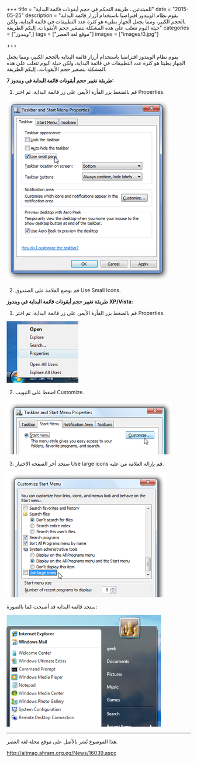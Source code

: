 +++
title = "للمبتدئين.. طريقة التحكم في حجم أيقونات قائمة البداية"
date = "2015-05-25"
description = "يقوم نظام الويندوز افتراضيا باستخدام أزرار قائمة البداية بالحجم الكبير، ومما يجعل الجهاز بطيء هو كثرة عدد التطبيقات في قائمة البداية، ولكن حيلة اليوم تتغلب على هذه المشكلة بتصغير حجم الأيقونات، إليكم الطريقة"
categories = ["ويندوز",]
tags = ["موقع لغة العصر"]
images = ["images/0.jpg"]

+++

يقوم نظام الويندوز افتراضيا باستخدام أزرار قائمة البداية بالحجم الكبير، ومما يجعل الجهاز بطيئا هو كثرة عدد التطبيقات في قائمة البداية، ولكن حيلة اليوم تتغلب على هذه المشكلة بتصغير حجم الأيقونات.. إليكم الطريقة.

**طريقة تغيير حجم أيقونات قائمة البداية في ويندوز 7:** 

1. قم بالضغط بزر الفأرة الأيمن على زر قائمة البداية، ثم اختر Properties. 

![img](images/1.png)

2. قم بوضع العلامة على الصندوق Use Small Icons.

**طريقة تغيير حجم أيقونات قائمة البداية في ويندوز XP/Vista:** 

1. قم بالضغط بزر الفأرة الأيمن على زر قائمة البداية، ثم اختر Properties. 


![img](images/2.png)

2. اضغط على التبويب Customize. 


![img](images/3.png)

3. ستجد أخر الصفحة الاختيار Use large icons قم بإزالة العلامة من عليه. 


![img](images/4.png)

ستجد قائمة البداية قد أصبحت كما بالصورة: 


![img](images/5.png)


---
هذا الموضوع نٌشر باﻷصل على موقع مجلة لغة العصر.

http://aitmag.ahram.org.eg/News/16039.aspx